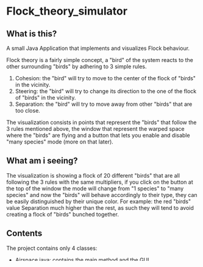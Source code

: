 # Flock_theory_simulator

## What is this?
A small Java Application that implements and visualizes Flock behaviour.

Flock theory is a fairly simple concept, a "bird" of the system reacts to the other surrounding "birds" by adhering to 3 simple rules.
1. Cohesion: the "bird" will try to move to the center of the flock of "birds" in the vicinity.
2. Steering: the "bird" will try to change its direction to the one of the flock of "birds" in the vicinity.
3. Separation: the "bird" will try to move away from other "birds" that are too close.

The visualization consists in points that represent the "birds" that follow the 3 rules mentioned above, the window that represent the warped space where the "birds" are flying and a button that lets you enable and disable "many species" mode (more on that later).

## What am i seeing?
The visualization is showing a flock of 20 different "birds" that are all following the 3 rules with the same multipliers, if you click on the button at the top of the window the mode will change from "1 species" to "many species" and now the "birds" will behave accordingly to their type, they can be easily distinguished by their unique color.
For example: the red "birds" value Separation much higher than the rest, as such they will tend to avoid creating a flock of "birds" bunched together.

## Contents
The project contains only 4 classes:
- Airspace.java: contains the main method and the GUI.
- Flock.java: contains the global values for the 3 rules, the update and draw methods for the visualization of its "birds".
- Bird.java: contains the methods for the 3 rules.
- Species.java: contains the type's data of the "birds" if species are enabled.

## Easy tweaks
In Airspace.java you can edit:
- the value of `width` and `height` to change the dimensions of the window.
- the value of the third number in `timer.scheduleAtFixedRate(task,0,33l);` to increase or decrease the tickrate.

In Flock.java you can edit:
- the number in `private Bird[] birds = new Birds[20];` to increase or decrease the number of "birds" in the flock.
- the value of `maxV` to increase or decrease the maximum velocity a "bird" can reach.
- the value of `awareness` to increase or decrease the radius in which the "birds" interact with the others **for "1 species" mode**.
- the values of `cohesiveness`, `willtosteer` and `divisiveness` to change the multipliers of the 3 rules **for "1 species" mode**.

In Bird.java there is _close to nothing_ that can be edited without making adjustments elsewhere.

In Species.java you can edit:
- **any** value of the existing species to change the "birds" behaviour **for many species mode**.
- adding new cases in the `switch` statement to create new types of "birds" 
**However** if you don't edit the number 6 to the new number of "bird" types in Bird.java here: `type = new Species(ThreadLocalRandom.current().nextInt(0,6));` the new types **cannot show up**.

## Known bugs
The airspace is warped and should update the boundaries automatically when the window is resized, however it seems i'm unable to get this to work correctly.

## Last considerations
I wrote this simulator purely out of curiosity, you can take it and improve it as i know it's not perfect, but i'm satisfacted with the result.

This project is under the MIT License, read the LICENSE file for details.

_WeLikeIke_
 